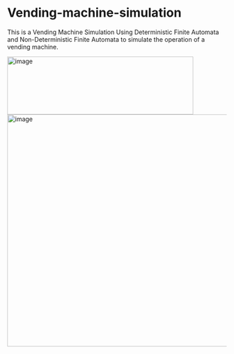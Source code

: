 ﻿# Vending-machine-simulation

This is a Vending Machine Simulation Using Deterministic Finite Automata and Non-Deterministic Finite Automata to simulate the operation of a vending machine.

<img width="427" height="133" alt="image" src="https://github.com/user-attachments/assets/1fcfd43d-d383-499b-826f-ae89b1813399" />

<img width="538" height="534" alt="image" src="https://github.com/user-attachments/assets/16709506-3363-49bc-ad24-bf73d27c6984" />

